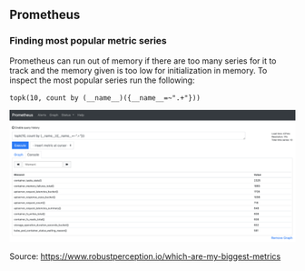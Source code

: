 ## Prometheus

### Finding most popular metric series

Prometheus can run out of memory if there are too many series for it to track and the memory given is too low for initialization in memory. To inspect the most popular series run the following:

```
topk(10, count by (__name__)({__name__=~".+"}))
```

![](images/popular-metrics.png)

Source: https://www.robustperception.io/which-are-my-biggest-metrics

